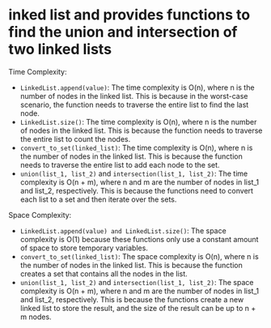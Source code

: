 # inked list and provides functions to find the union and intersection of two linked lists

Time Complexity:

- `LinkedList.append(value)`: The time complexity is O(n), where n is the number of nodes in the linked list. This is because in the worst-case scenario, the function needs to traverse the entire list to find the last node.
- `LinkedList.size()`: The time complexity is O(n), where n is the number of nodes in the linked list. This is because the function needs to traverse the entire list to count the nodes.
- `convert_to_set(linked_list)`: The time complexity is O(n), where n is the number of nodes in the linked list. This is because the function needs to traverse the entire list to add each node to the set.
- `union(list_1, list_2)` and `intersection(list_1, list_2)`: The time complexity is O(n + m), where n and m are the number of nodes in list_1 and list_2, respectively. This is because the functions need to convert each list to a set and then iterate over the sets.

Space Complexity:

- `LinkedList.append(value) and LinkedList.size()`: The space complexity is O(1) because these functions only use a constant amount of space to store temporary variables.
- `convert_to_set(linked_list)`: The space complexity is O(n), where n is the number of nodes in the linked list. This is because the function creates a set that contains all the nodes in the list.
- `union(list_1, list_2)` and `intersection(list_1, list_2)`: The space complexity is O(n + m), where n and m are the number of nodes in list_1 and list_2, respectively. This is because the functions create a new linked list to store the result, and the size of the result can be up to n + m nodes.
